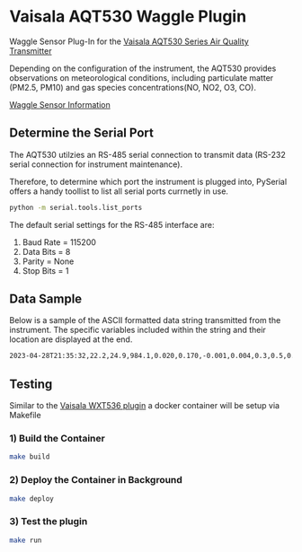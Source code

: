 # Vaisala AQT530 Waggle Plugin
Waggle Sensor Plug-In for the [Vaisala AQT530 Series Air Quality Transmitter](https://www.vaisala.com/en/products/weather-environmental-sensors/air-quality-transmitter-aqt530-urban-industrial-systems)

Depending on the configuration of the instrument, the AQT530 provides observations on meteorological conditions, including particulate matter (PM2.5, PM10) and gas species concentrations(NO, NO2, O3, CO). 

[Waggle Sensor Information](https://github.com/waggle-sensor)

## Determine the Serial Port
The AQT530 utilzies an RS-485 serial connection to transmit data (RS-232 serial connection for instrument maintenance).

Therefore, to determine which port the instrument is plugged into, PySerial offers a handy toollist to list all serial ports currnetly in use.
```bash
python -m serial.tools.list_ports
```

The default serial settings for the RS-485 interface are:
1. Baud Rate = 115200
1. Data Bits = 8
1. Parity = None
1. Stop Bits = 1

## Data Sample
Below is a sample of the ASCII formatted data string transmitted from the instrument. 
The specific variables included within the string and their location are displayed at the end. 
```bash
2023-04-28T21:35:32,22.2,24.9,984.1,0.020,0.170,-0.001,0.004,0.3,0.5,0.6,T:H:P:NO2:CO:O3:NO:PM1:PM2.5:PM10,20328
``` 


## Testing 

Similar to the [Vaisala WXT536 plugin](https://portal.sagecontinuum.org/apps/app/jrobrien/waggle-wxt536) a docker container will be setup via Makefile 

### 1) Build the Container
```bash
make build
```

### 2) Deploy the Container in Background
```bash
make deploy
```

### 3) Test the plugin
```bash
make run
